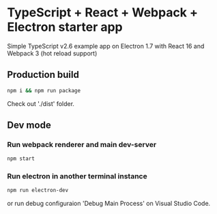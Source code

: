 TypeScript + React + Webpack + Electron starter app
======================
Simple TypeScript v2.6 example app on Electron 1.7 with React 16 and Webpack 3 (hot reload support)
## Production build
 ```bash
npm i && npm run package
 ```
 Check out './dist' folder.

## Dev mode
### Run webpack renderer and main dev-server
 ```bash
npm start
 ```
### Run electron in another terminal instance
 ```bash
npm run electron-dev
 ```
or run debug configuraion 'Debug Main Process' on Visual Studio Code.
